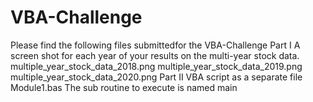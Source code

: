 # VBA-Challenge
Please find the following files submittedfor the VBA-Challenge
Part I
    A screen shot for each year of your results on the multi-year stock data.
        multiple_year_stock_data_2018.png
        multiple_year_stock_data_2019.png
        multiple_year_stock_data_2020.png
Part II
    VBA script as a separate file
        Module1.bas
    The sub routine to execute is named main    

